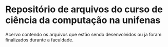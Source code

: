# Repositório de arquivos do curso de ciência da computação na unifenas
 Acervo contendo os arquivos que estão sendo desenvolvidos ou ja foram finalizados durante a faculdade.
